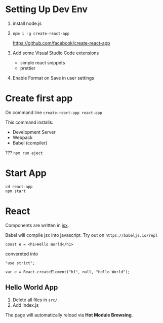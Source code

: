# Setting Up Dev Env

1. install node.js

2. `npm i -g create-react-app`

   https://github.com/facebook/create-react-app

3. Add some Visual Studio Code extensions

   - simple react snippets
   - prettier

4. Enable Format on Save in user settings

# Create first app

On command line `create-react-app react-app`

This command installs:

- Development Server
- Webpack
- Babel (compiler)

??? `npm run eject`

# Start App

```
cd react-app
npm start
```

# React

Components are written in [jsx](https://reactjs.org/docs/introducing-jsx.html).

Babel will compile jsx into javascript. Try out on `https://babeljs.io/repl`

```
const e = <h1>Hello World</h1>
```

convereted into

```
"use strict";

var e = React.createElement("h1", null, "Hello World");
```

## Hello World App

1. Delete all files in `src/`.
2. Add index.js

The page will automatically reload via **Hot Module Browsing**.
